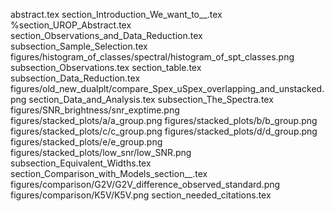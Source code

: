 abstract.tex
section_Introduction_We_want_to__.tex
%section_UROP_Abstract.tex
section_Observations_and_Data_Reduction.tex
subsection_Sample_Selection.tex
figures/histogram_of_classes/spectral/histogram_of_spt_classes.png
subsection_Observations.tex
section_table.tex
subsection_Data_Reduction.tex
figures/old_new_dualplt/compare_Spex_uSpex_overlapping_and_unstacked.png
section_Data_and_Analysis.tex
subsection_The_Spectra.tex
figures/SNR_brightness/snr_exptime.png
figures/stacked_plots/a/a_group.png
figures/stacked_plots/b/b_group.png
figures/stacked_plots/c/c_group.png
figures/stacked_plots/d/d_group.png
figures/stacked_plots/e/e_group.png
figures/stacked_plots/low_snr/low_SNR.png
subsection_Equivalent_Widths.tex
section_Comparison_with_Models_section__.tex
figures/comparison/G2V/G2V_difference_observed_standard.png
figures/comparison/K5V/K5V.png
section_needed_citations.tex